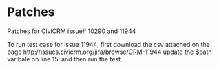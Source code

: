 Patches
=======

Patches for CiviCRM issue# 10290 and 11944

To run test case for issue 11944, first download the csv attached on the page http://issues.civicrm.org/jira/browse/CRM-11944
update the $path varibale on line 15. and then run the test.
